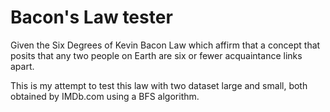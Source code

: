 # Bacon's Law tester

Given the Six Degrees of Kevin Bacon Law which affirm that a concept that posits that any two people on Earth are six or fewer acquaintance links apart. 

This is my attempt to test this law with two dataset large and small, both obtained by  IMDb.com using a BFS algorithm.